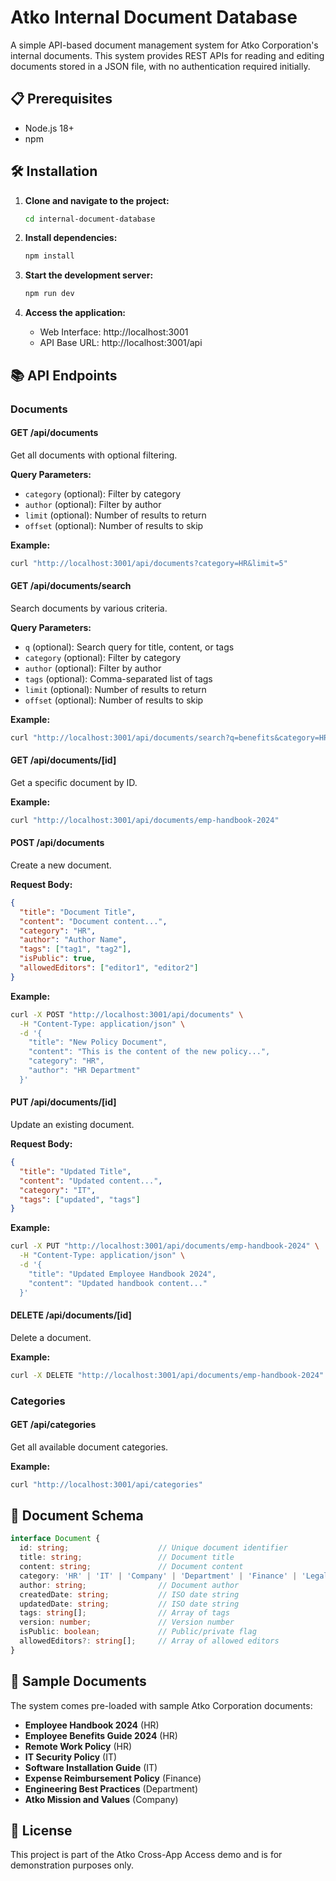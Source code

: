 # Atko Internal Document Database

A simple API-based document management system for Atko Corporation's internal documents. This system provides REST APIs for reading and editing documents stored in a JSON file, with no authentication required initially.

## 📋 Prerequisites

- Node.js 18+ 
- npm

## 🛠️ Installation

1. **Clone and navigate to the project:**
   ```bash
   cd internal-document-database
   ```

2. **Install dependencies:**
   ```bash
   npm install
   ```

3. **Start the development server:**
   ```bash
   npm run dev
   ```

4. **Access the application:**
   - Web Interface: http://localhost:3001
   - API Base URL: http://localhost:3001/api

## 📚 API Endpoints

### Documents

#### GET /api/documents
Get all documents with optional filtering.

**Query Parameters:**
- `category` (optional): Filter by category
- `author` (optional): Filter by author
- `limit` (optional): Number of results to return
- `offset` (optional): Number of results to skip

**Example:**
```bash
curl "http://localhost:3001/api/documents?category=HR&limit=5"
```

#### GET /api/documents/search
Search documents by various criteria.

**Query Parameters:**
- `q` (optional): Search query for title, content, or tags
- `category` (optional): Filter by category
- `author` (optional): Filter by author
- `tags` (optional): Comma-separated list of tags
- `limit` (optional): Number of results to return
- `offset` (optional): Number of results to skip

**Example:**
```bash
curl "http://localhost:3001/api/documents/search?q=benefits&category=HR"
```

#### GET /api/documents/[id]
Get a specific document by ID.

**Example:**
```bash
curl "http://localhost:3001/api/documents/emp-handbook-2024"
```

#### POST /api/documents
Create a new document.

**Request Body:**
```json
{
  "title": "Document Title",
  "content": "Document content...",
  "category": "HR",
  "author": "Author Name",
  "tags": ["tag1", "tag2"],
  "isPublic": true,
  "allowedEditors": ["editor1", "editor2"]
}
```

**Example:**
```bash
curl -X POST "http://localhost:3001/api/documents" \
  -H "Content-Type: application/json" \
  -d '{
    "title": "New Policy Document",
    "content": "This is the content of the new policy...",
    "category": "HR",
    "author": "HR Department"
  }'
```

#### PUT /api/documents/[id]
Update an existing document.

**Request Body:**
```json
{
  "title": "Updated Title",
  "content": "Updated content...",
  "category": "IT",
  "tags": ["updated", "tags"]
}
```

**Example:**
```bash
curl -X PUT "http://localhost:3001/api/documents/emp-handbook-2024" \
  -H "Content-Type: application/json" \
  -d '{
    "title": "Updated Employee Handbook 2024",
    "content": "Updated handbook content..."
  }'
```

#### DELETE /api/documents/[id]
Delete a document.

**Example:**
```bash
curl -X DELETE "http://localhost:3001/api/documents/emp-handbook-2024"
```

### Categories

#### GET /api/categories
Get all available document categories.

**Example:**
```bash
curl "http://localhost:3001/api/categories"
```

## 📄 Document Schema

```typescript
interface Document {
  id: string;                    // Unique document identifier
  title: string;                 // Document title
  content: string;               // Document content
  category: 'HR' | 'IT' | 'Company' | 'Department' | 'Finance' | 'Legal';
  author: string;                // Document author
  createdDate: string;           // ISO date string
  updatedDate: string;           // ISO date string
  tags: string[];                // Array of tags
  version: number;               // Version number
  isPublic: boolean;             // Public/private flag
  allowedEditors?: string[];     // Array of allowed editors
}
```

## 🎯 Sample Documents

The system comes pre-loaded with sample Atko Corporation documents:

- **Employee Handbook 2024** (HR)
- **Employee Benefits Guide 2024** (HR)
- **Remote Work Policy** (HR)
- **IT Security Policy** (IT)
- **Software Installation Guide** (IT)
- **Expense Reimbursement Policy** (Finance)
- **Engineering Best Practices** (Department)
- **Atko Mission and Values** (Company)


## 📝 License

This project is part of the Atko Cross-App Access demo and is for demonstration purposes only.
